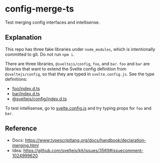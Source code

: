 # config-merge-ts

Test merging config interfaces and intellisense.

## Explanation

This repo has three fake libraries under `node_modules`, which is intentionally committed to git. Do not run `npm i`.

There are three libraries, `@sveltejs/config`, `foo`, and `bar`. `foo` and `bar` are libraries that want to extend the Svelte config definition from `@sveltejs/config`, so that they are typed in `svelte.config.js`. See the type definitions:

- [foo/index.d.ts](./node_modules/foo/index.d.ts)
- [bar/index.d.ts](./node_modules/bar/index.d.ts)
- [@sveltejs/config/index.d.ts](./node_modules/@sveltejs/config/index.d.ts)

To test intellisense, go to [svelte.config.js](./svelte.config.js) and try typing props for `foo` and `bar`.

## Reference

- Docs: https://www.typescriptlang.org/docs/handbook/declaration-merging.html
- Idea: https://github.com/sveltejs/kit/issues/3569#issuecomment-1024999620
